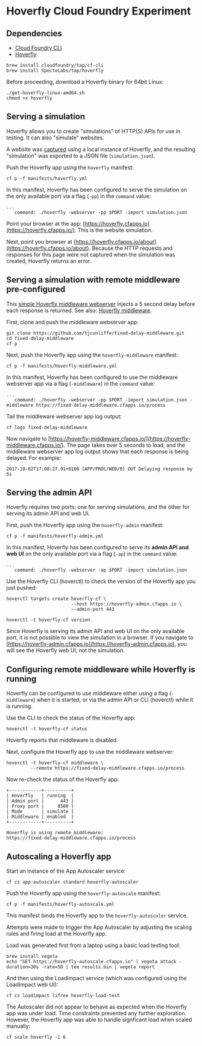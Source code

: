 # Hoverfly Cloud Foundry Experiment

## Dependencies

- [Cloud Foundry CLI](https://github.com/cloudfoundry/cli)
- [Hoverfly](https://github.com/SpectoLabs/hoverfly)

```
brew install cloudfoundry/tap/cf-cli
brew install SpectoLabs/tap/hoverfly
```

Before proceeding, download a Hoverfly binary for 64bit Linux:

```
./get-hoverfly-linux-amd64.sh
chmod +x hoverfly
```

## Serving a simulation

Hoverfly allows you to create "simulations" of HTTP(S) APIs for use in testing. It can also "simulate" websites.

A website was [captured](https://docs.hoverfly.io/en/latest/pages/keyconcepts/modes/capture.html) using a local instance of Hoverfly, and the resulting "simulation" was exported to a JSON file (`simulation.json`).

Push the Hoverfly app using the `hoverfly` manifest:

```
cf p -f manifests/hoverfly.yml
```

In this manifest, Hoverfly has been configured to serve the simulation on the only available port via a flag (`-pp`) in the `command` value:

```
...
   command: ./hoverfly -webserver -pp $PORT -import simulation.json
```

Point your browser at the app: [https://hoverfly.cfapps.io](https://hoverfly.cfapps.io/). This is the website simulation.

Next, point you browser at [https://hoverfly.cfapps.io/about](https://hoverfly.cfapps.io/about). Because the HTTP requests and responses for this page were not captured when the simulation was created, Hoverfly returns an error.

## Serving a simulation with remote middleware pre-configured

This [simple Hoverfly middleware webserver](https://github.com/tjcunliffe/fixed-delay-middleware) injects a 5 second delay before each response is returned. See also: [Hoverfly middleware](https://docs.hoverfly.io/en/latest/pages/keyconcepts/middleware.html).

First, clone and push the middleware webserver app:

```
git clone https://github.com/tjcunliffe/fixed-delay-middleware.git 
cd fixed-delay-middleware
cf p
```

Next, push the Hoverfly app using the `hoverfly-middleware` manifest: 

```
cf p -f manifests/hoverfly-middleware.yml
```

In this manifest, Hoverfly has been configured to use the middleware webserver app via a flag (`-middleware`) in the `command` value:

```
...
   command: ./hoverfly -webserver -pp $PORT -import simulation.json -middleware https://fixed-delay-middleware.cfapps.io/process
```


Tail the middleware webserver app log output:

```
cf logs fixed-delay-middleware
```

Now navigate to [https://hoverfly-middleware.cfapps.io/](https://hoverfly-middleware.cfapps.io/). The page takes over 5 seconds to load, and the middleware webserver app log output shows that each response is being delayed. For example:

```
2017-10-02T17:08:27.91+0100 [APP/PROC/WEB/0] OUT Delaying response by 5s
```

## Serving the admin API

Hoverfly requires two ports: one for serving simulations, and the other for serving its admin API and web UI.

First, push the Hoverfly app using the `hoverfly-admin` manifest:

```
cf p -f manifests/hoverfly-admin.yml
```

In this manifest, Hoverfly has been configured to serve its **admin API and web UI** on the only available port via a flag (`-ap`) in the `command` value:

```
...
   command: ./hoverfly -webserver -ap $PORT -import simulation.json
```

Use the Hoverfly CLI (hoverctl) to check the version of the Hoverfly app you just pushed:

```
hoverctl targets create hoverfly-cf \
                        --host https://hoverfly-admin.cfapps.io \
                        --admin-port 443

hoverctl -t hoverfly-cf version
```

Since Hoverfly is serving its admin API and web UI on the only available port, it is not possible to view the simulation in a browser. If you navigate to [https://hoverfly-admin.cfapps.io](https://hoverfly-admin.cfapps.io), you will see the Hoverfly web UI, not the simulation.

## Configuring remote middleware while Hoverfly is running

Hoverfly can be configured to use middleware either using a flag (`-middleware`) when it is started, or via the admin API or CLI (hoverctl) while it is running.

Use the CLI to check the status of the Hoverfly app:

```
hoverctl -t hoverfly-cf status
```

Hoverfly reports that middleware is disabled.

Next, configure the Hoverfly app to use the middleware webserver:

```
hoverctl -t hoverfly-cf middleware \
         --remote https://fixed-delay-middleware.cfapps.io/process
```

Now re-check the status of the Hoverfly app:

```
+------------+----------+
| Hoverfly   | running  |
| Admin port |      443 |
| Proxy port |     8500 |
| Mode       | simulate |
| Middleware | enabled  |
+------------+----------+

Hoverfly is using remote middleware:
https://fixed-delay-middleware.cfapps.io/process
```

## Autoscaling a Hoverfly app

Start an instance of the App Autoscaler service:

```
cf cs app-autoscaler standard hoverfly-autoscaler
```

Push the Hoverfly app using the `hoverfly-autoscale` manifest: 

```
cf p -f manifests/hoverfly-autoscale.yml
```

This manifest binds the Hoverfly app to the `hoverfly-autoscaler` service.

Attempts were made to trigger the App Autoscaler by adjusting the scaling rules and firing load at the Hoverfly app.

Load was generated first from a laptop using a basic load testing tool:

```
brew install vegeta
echo "GET https://hoverfly-autoscale.cfapps.io" | vegeta attack -duration=30s -rate=50 | tee results.bin | vegeta report
```

And then using the LoadImpact service (which was configured using the LoadImpact web UI):

```
cf cs loadimpact lifree hoverfly-load-test
```

The Autoscaler did not appear to behave as expected when the Hoverfly app was under load. Time constraints prevented any further exploration. However, the Hoverfly app was able to handle signficant load when scaled manually:

```
cf scale hoverfly -i 6
```





 

